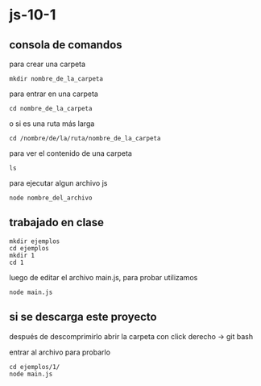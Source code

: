 # js-10-1

## consola de comandos
para crear una carpeta

    mkdir nombre_de_la_carpeta
para entrar en una carpeta

    cd nombre_de_la_carpeta
o si es una ruta más larga

    cd /nombre/de/la/ruta/nombre_de_la_carpeta
para ver el contenido de una carpeta

    ls
para ejecutar algun archivo js

    node nombre_del_archivo

## trabajado en clase
    mkdir ejemplos
    cd ejemplos
    mkdir 1
    cd 1
luego de editar el archivo main.js, para probar utilizamos

    node main.js

## si se descarga este proyecto
después de descomprimirlo abrir la carpeta con click derecho -> git bash

entrar al archivo para probarlo

    cd ejemplos/1/
    node main.js